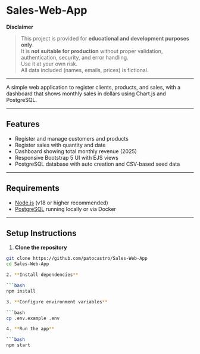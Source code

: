 # Sales-Web-App

**Disclaimer**  
> This project is provided for **educational and development purposes only**.  
> It is **not suitable for production** without proper validation, authentication, security, and error handling.  
> Use it at your own risk.  
> All data included (names, emails, prices) is fictional.

---

A simple web application to register clients, products, and sales, with a dashboard that shows monthly sales in dollars using Chart.js and PostgreSQL.

---

## Features

- Register and manage customers and products  
- Register sales with quantity and date  
- Dashboard showing total monthly revenue (2025)  
- Responsive Bootstrap 5 UI with EJS views  
- PostgreSQL database with auto creation and CSV-based seed data

---

## Requirements

- [Node.js](https://nodejs.org/) (v18 or higher recommended)  
- [PostgreSQL](https://www.postgresql.org/) running locally or via Docker

---

## Setup Instructions

1. **Clone the repository**

```bash
git clone https://github.com/patocastro/Sales-Web-App
cd Sales-Web-App

2. **Install dependencies**

```bash
npm install

3. **Configure environment variables**

```bash
cp .env.example .env

4. **Run the app**

```bash
npm start